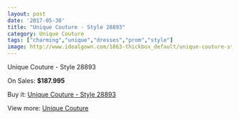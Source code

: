 ```yaml
---
layout: post
date: '2017-05-30'
title: "Unique Couture - Style 28893"
category: Unique Couture
tags: ["charming","unique","dresses","prom","style"]
image: http://www.idealgown.com/1863-thickbox_default/unique-couture-style-28893.jpg
---
```

Unique Couture - Style 28893

On Sales: **$187.995**
<a href="https://www.idealgown.com/en/unique-couture/884-unique-couture-style-28893.html"><amp-img layout="responsive" width="600" height="600" src="//www.idealgown.com/1863-thickbox_default/unique-couture-style-28893.jpg" alt="Unique Couture - Style 28893 0" /></a>

Buy it: [Unique Couture - Style 28893](https://www.idealgown.com/en/unique-couture/884-unique-couture-style-28893.html "Unique Couture - Style 28893")

View more: [Unique Couture](https://www.idealgown.com/en/11-unique-couture "Unique Couture")